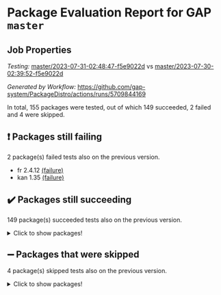 # Package Evaluation Report for GAP `master`

## Job Properties

*Testing:* [master/2023-07-31-02:48:47-f5e9022d](https://github.com/gap-system/PackageDistro/blob/data/reports/master/2023-07-31-02:48:47-f5e9022d) vs [master/2023-07-30-02:39:52-f5e9022d](https://github.com/gap-system/PackageDistro/blob/data/reports/master/2023-07-30-02:39:52-f5e9022d)

*Generated by Workflow:* https://github.com/gap-system/PackageDistro/actions/runs/5709844169

In total, 155 packages were tested, out of which 149 succeeded, 2 failed and 4 were skipped.

## :exclamation: Packages still failing

2 package(s) failed tests also on the previous version.
- fr 2.4.12 [(failure)](https://github.com/gap-system/PackageDistro/actions/runs/5709844169/job/15469461718)
- kan 1.35 [(failure)](https://github.com/gap-system/PackageDistro/actions/runs/5709844169/job/15469464769)

## :heavy_check_mark: Packages still succeeding

149 package(s) succeeded tests also on the previous version.
<details><summary>Click to show packages!</summary>

- 4ti2interface 2023.02-04 [(success)](https://github.com/gap-system/PackageDistro/actions/runs/5709844169/job/15469456917)
- ace 5.6.2 [(success)](https://github.com/gap-system/PackageDistro/actions/runs/5709844169/job/15469457016)
- aclib 1.3.2 [(success)](https://github.com/gap-system/PackageDistro/actions/runs/5709844169/job/15469457108)
- agt 0.3.1 [(success)](https://github.com/gap-system/PackageDistro/actions/runs/5709844169/job/15469457208)
- alnuth 3.2.1 [(success)](https://github.com/gap-system/PackageDistro/actions/runs/5709844169/job/15469457327)
- anupq 3.3.0 [(success)](https://github.com/gap-system/PackageDistro/actions/runs/5709844169/job/15469457413)
- atlasrep 2.1.6 [(success)](https://github.com/gap-system/PackageDistro/actions/runs/5709844169/job/15469457505)
- autodoc 2023.06.19 [(success)](https://github.com/gap-system/PackageDistro/actions/runs/5709844169/job/15469457584)
- automata 1.15 [(success)](https://github.com/gap-system/PackageDistro/actions/runs/5709844169/job/15469457693)
- automgrp 1.3.2 [(success)](https://github.com/gap-system/PackageDistro/actions/runs/5709844169/job/15469457795)
- autpgrp 1.11 [(success)](https://github.com/gap-system/PackageDistro/actions/runs/5709844169/job/15469457908)
- cap 2023.07-07 [(success)](https://github.com/gap-system/PackageDistro/actions/runs/5709844169/job/15469458023)
- caratinterface 2.3.5 [(success)](https://github.com/gap-system/PackageDistro/actions/runs/5709844169/job/15469458134)
- cddinterface 2022.11.01 [(success)](https://github.com/gap-system/PackageDistro/actions/runs/5709844169/job/15469458234)
- circle 1.6.6 [(success)](https://github.com/gap-system/PackageDistro/actions/runs/5709844169/job/15469458349)
- classicpres 1.22 [(success)](https://github.com/gap-system/PackageDistro/actions/runs/5709844169/job/15469458463)
- cohomolo 1.6.11 [(success)](https://github.com/gap-system/PackageDistro/actions/runs/5709844169/job/15469458571)
- congruence 1.2.5 [(success)](https://github.com/gap-system/PackageDistro/actions/runs/5709844169/job/15469458664)
- corelg 1.56 [(success)](https://github.com/gap-system/PackageDistro/actions/runs/5709844169/job/15469458792)
- crime 1.6 [(success)](https://github.com/gap-system/PackageDistro/actions/runs/5709844169/job/15469458912)
- crisp 1.4.6 [(success)](https://github.com/gap-system/PackageDistro/actions/runs/5709844169/job/15469459020)
- crypting 0.10.4 [(success)](https://github.com/gap-system/PackageDistro/actions/runs/5709844169/job/15469459133)
- cryst 4.1.26 [(success)](https://github.com/gap-system/PackageDistro/actions/runs/5709844169/job/15469459247)
- crystcat 1.1.10 [(success)](https://github.com/gap-system/PackageDistro/actions/runs/5709844169/job/15469459364)
- ctbllib 1.3.6 [(success)](https://github.com/gap-system/PackageDistro/actions/runs/5709844169/job/15469459495)
- cubefree 1.19 [(success)](https://github.com/gap-system/PackageDistro/actions/runs/5709844169/job/15469459605)
- curlinterface 2.3.2 [(success)](https://github.com/gap-system/PackageDistro/actions/runs/5709844169/job/15469459696)
- cvec 2.8.1 [(success)](https://github.com/gap-system/PackageDistro/actions/runs/5709844169/job/15469459794)
- datastructures 0.3.0 [(success)](https://github.com/gap-system/PackageDistro/actions/runs/5709844169/job/15469459914)
- deepthought 1.0.6 [(success)](https://github.com/gap-system/PackageDistro/actions/runs/5709844169/job/15469460025)
- design 1.8 [(success)](https://github.com/gap-system/PackageDistro/actions/runs/5709844169/job/15469460143)
- difsets 2.3.1 [(success)](https://github.com/gap-system/PackageDistro/actions/runs/5709844169/job/15469460259)
- digraphs 1.6.2 [(success)](https://github.com/gap-system/PackageDistro/actions/runs/5709844169/job/15469460398)
- edim 1.3.7 [(success)](https://github.com/gap-system/PackageDistro/actions/runs/5709844169/job/15469460517)
- example 4.3.4 [(success)](https://github.com/gap-system/PackageDistro/actions/runs/5709844169/job/15469460626)
- examplesforhomalg 2023.07-01 [(success)](https://github.com/gap-system/PackageDistro/actions/runs/5709844169/job/15469460731)
- factint 1.6.3 [(success)](https://github.com/gap-system/PackageDistro/actions/runs/5709844169/job/15469460840)
- ferret 1.0.9 [(success)](https://github.com/gap-system/PackageDistro/actions/runs/5709844169/job/15469460953)
- fga 1.5.0 [(success)](https://github.com/gap-system/PackageDistro/actions/runs/5709844169/job/15469461068)
- fining 1.5.6 [(success)](https://github.com/gap-system/PackageDistro/actions/runs/5709844169/job/15469461188)
- float 1.0.3 [(success)](https://github.com/gap-system/PackageDistro/actions/runs/5709844169/job/15469461287)
- format 1.4.3 [(success)](https://github.com/gap-system/PackageDistro/actions/runs/5709844169/job/15469461388)
- forms 1.2.9 [(success)](https://github.com/gap-system/PackageDistro/actions/runs/5709844169/job/15469461505)
- fplsa 1.2.6 [(success)](https://github.com/gap-system/PackageDistro/actions/runs/5709844169/job/15469461617)
- francy 2.0.3 [(success)](https://github.com/gap-system/PackageDistro/actions/runs/5709844169/job/15469461863)
- fwtree 1.3 [(success)](https://github.com/gap-system/PackageDistro/actions/runs/5709844169/job/15469461978)
- gapdoc 1.6.6 [(success)](https://github.com/gap-system/PackageDistro/actions/runs/5709844169/job/15469462094)
- gauss 2023.02-04 [(success)](https://github.com/gap-system/PackageDistro/actions/runs/5709844169/job/15469462191)
- gaussforhomalg 2023.02-04 [(success)](https://github.com/gap-system/PackageDistro/actions/runs/5709844169/job/15469462294)
- gbnp 1.0.5 [(success)](https://github.com/gap-system/PackageDistro/actions/runs/5709844169/job/15469462406)
- generalizedmorphismsforcap 2023.03-01 [(success)](https://github.com/gap-system/PackageDistro/actions/runs/5709844169/job/15469462524)
- genss 1.6.8 [(success)](https://github.com/gap-system/PackageDistro/actions/runs/5709844169/job/15469462633)
- gradedmodules 2023.02-04 [(success)](https://github.com/gap-system/PackageDistro/actions/runs/5709844169/job/15469462719)
- gradedringforhomalg 2023.02-04 [(success)](https://github.com/gap-system/PackageDistro/actions/runs/5709844169/job/15469462817)
- grape 4.9.0 [(success)](https://github.com/gap-system/PackageDistro/actions/runs/5709844169/job/15469462946)
- groupoids 1.73 [(success)](https://github.com/gap-system/PackageDistro/actions/runs/5709844169/job/15469463037)
- grpconst 2.6.4 [(success)](https://github.com/gap-system/PackageDistro/actions/runs/5709844169/job/15469463123)
- guarana 0.96.3 [(success)](https://github.com/gap-system/PackageDistro/actions/runs/5709844169/job/15469463225)
- guava 3.18 [(success)](https://github.com/gap-system/PackageDistro/actions/runs/5709844169/job/15469463325)
- hap 1.57 [(success)](https://github.com/gap-system/PackageDistro/actions/runs/5709844169/job/15469463413)
- hapcryst 0.1.15 [(success)](https://github.com/gap-system/PackageDistro/actions/runs/5709844169/job/15469463503)
- hecke 1.5.3 [(success)](https://github.com/gap-system/PackageDistro/actions/runs/5709844169/job/15469463592)
- help 3.5 [(success)](https://github.com/gap-system/PackageDistro/actions/runs/5709844169/job/15469463691)
- homalg 2023.02-05 [(success)](https://github.com/gap-system/PackageDistro/actions/runs/5709844169/job/15469463781)
- homalgtocas 2023.02-04 [(success)](https://github.com/gap-system/PackageDistro/actions/runs/5709844169/job/15469463887)
- idrel 2.45 [(success)](https://github.com/gap-system/PackageDistro/actions/runs/5709844169/job/15469463971)
- images 1.3.1 [(success)](https://github.com/gap-system/PackageDistro/actions/runs/5709844169/job/15469464057)
- intpic 0.3.0 [(success)](https://github.com/gap-system/PackageDistro/actions/runs/5709844169/job/15469464154)
- io 4.8.1 [(success)](https://github.com/gap-system/PackageDistro/actions/runs/5709844169/job/15469464240)
- io_forhomalg 2023.02-04 [(success)](https://github.com/gap-system/PackageDistro/actions/runs/5709844169/job/15469464325)
- irredsol 1.4.4 [(success)](https://github.com/gap-system/PackageDistro/actions/runs/5709844169/job/15469464415)
- json 2.1.1 [(success)](https://github.com/gap-system/PackageDistro/actions/runs/5709844169/job/15469464507)
- jupyterkernel 1.5.0 [(success)](https://github.com/gap-system/PackageDistro/actions/runs/5709844169/job/15469464598)
- jupyterviz 1.5.6 [(success)](https://github.com/gap-system/PackageDistro/actions/runs/5709844169/job/15469464682)
- kbmag 1.5.11 [(success)](https://github.com/gap-system/PackageDistro/actions/runs/5709844169/job/15469464876)
- laguna 3.9.6 [(success)](https://github.com/gap-system/PackageDistro/actions/runs/5709844169/job/15469464957)
- liealgdb 2.2.1 [(success)](https://github.com/gap-system/PackageDistro/actions/runs/5709844169/job/15469465052)
- liepring 2.8 [(success)](https://github.com/gap-system/PackageDistro/actions/runs/5709844169/job/15469465122)
- liering 2.4.2 [(success)](https://github.com/gap-system/PackageDistro/actions/runs/5709844169/job/15469465222)
- linearalgebraforcap 2023.06-02 [(success)](https://github.com/gap-system/PackageDistro/actions/runs/5709844169/job/15469465313)
- localizeringforhomalg 2023.02-04 [(success)](https://github.com/gap-system/PackageDistro/actions/runs/5709844169/job/15469465419)
- loops 3.4.3 [(success)](https://github.com/gap-system/PackageDistro/actions/runs/5709844169/job/15469465490)
- lpres 1.0.3 [(success)](https://github.com/gap-system/PackageDistro/actions/runs/5709844169/job/15469465589)
- majoranaalgebras 1.5.1 [(success)](https://github.com/gap-system/PackageDistro/actions/runs/5709844169/job/15469465672)
- mapclass 1.4.6 [(success)](https://github.com/gap-system/PackageDistro/actions/runs/5709844169/job/15469465754)
- matgrp 0.70 [(success)](https://github.com/gap-system/PackageDistro/actions/runs/5709844169/job/15469465847)
- matricesforhomalg 2023.02-04 [(success)](https://github.com/gap-system/PackageDistro/actions/runs/5709844169/job/15469465927)
- modisom 2.5.4 [(success)](https://github.com/gap-system/PackageDistro/actions/runs/5709844169/job/15469466044)
- modulepresentationsforcap 2023.06-02 [(success)](https://github.com/gap-system/PackageDistro/actions/runs/5709844169/job/15469466144)
- modules 2023.02-04 [(success)](https://github.com/gap-system/PackageDistro/actions/runs/5709844169/job/15469466237)
- monoidalcategories 2023.05-03 [(success)](https://github.com/gap-system/PackageDistro/actions/runs/5709844169/job/15469466331)
- nconvex 2022.09-01 [(success)](https://github.com/gap-system/PackageDistro/actions/runs/5709844169/job/15469466415)
- nilmat 1.4.2 [(success)](https://github.com/gap-system/PackageDistro/actions/runs/5709844169/job/15469466540)
- nock 1.5 [(success)](https://github.com/gap-system/PackageDistro/actions/runs/5709844169/job/15469466663)
- normalizinterface 1.3.6 [(success)](https://github.com/gap-system/PackageDistro/actions/runs/5709844169/job/15469466782)
- nq 2.5.10 [(success)](https://github.com/gap-system/PackageDistro/actions/runs/5709844169/job/15469466875)
- numericalsgps 1.3.1 [(success)](https://github.com/gap-system/PackageDistro/actions/runs/5709844169/job/15469466962)
- openmath 11.5.3 [(success)](https://github.com/gap-system/PackageDistro/actions/runs/5709844169/job/15469467069)
- orb 4.9.0 [(success)](https://github.com/gap-system/PackageDistro/actions/runs/5709844169/job/15469467179)
- packagemanager 1.4.1 [(success)](https://github.com/gap-system/PackageDistro/actions/runs/5709844169/job/15469467265)
- patternclass 2.4.3 [(success)](https://github.com/gap-system/PackageDistro/actions/runs/5709844169/job/15469467361)
- permut 2.0.4 [(success)](https://github.com/gap-system/PackageDistro/actions/runs/5709844169/job/15469467441)
- polenta 1.3.10 [(success)](https://github.com/gap-system/PackageDistro/actions/runs/5709844169/job/15469467521)
- polymaking 0.8.6 [(success)](https://github.com/gap-system/PackageDistro/actions/runs/5709844169/job/15469467607)
- primgrp 3.4.4 [(success)](https://github.com/gap-system/PackageDistro/actions/runs/5709844169/job/15469467697)
- profiling 2.5.4 [(success)](https://github.com/gap-system/PackageDistro/actions/runs/5709844169/job/15469467802)
- qpa 1.34 [(success)](https://github.com/gap-system/PackageDistro/actions/runs/5709844169/job/15469467882)
- quagroup 1.8.3 [(success)](https://github.com/gap-system/PackageDistro/actions/runs/5709844169/job/15469467967)
- radiroot 2.9 [(success)](https://github.com/gap-system/PackageDistro/actions/runs/5709844169/job/15469468056)
- rcwa 4.7.1 [(success)](https://github.com/gap-system/PackageDistro/actions/runs/5709844169/job/15469468147)
- rds 1.8 [(success)](https://github.com/gap-system/PackageDistro/actions/runs/5709844169/job/15469468256)
- recog 1.4.2 [(success)](https://github.com/gap-system/PackageDistro/actions/runs/5709844169/job/15469468343)
- repndecomp 1.3.0 [(success)](https://github.com/gap-system/PackageDistro/actions/runs/5709844169/job/15469468454)
- repsn 3.1.1 [(success)](https://github.com/gap-system/PackageDistro/actions/runs/5709844169/job/15469468557)
- resclasses 4.7.3 [(success)](https://github.com/gap-system/PackageDistro/actions/runs/5709844169/job/15469468664)
- ringsforhomalg 2023.02-05 [(success)](https://github.com/gap-system/PackageDistro/actions/runs/5709844169/job/15469468800)
- sco 2023.02-04 [(success)](https://github.com/gap-system/PackageDistro/actions/runs/5709844169/job/15469468897)
- scscp 2.4.1 [(success)](https://github.com/gap-system/PackageDistro/actions/runs/5709844169/job/15469468988)
- semigroups 5.2.1 [(success)](https://github.com/gap-system/PackageDistro/actions/runs/5709844169/job/15469469092)
- sglppow 2.3 [(success)](https://github.com/gap-system/PackageDistro/actions/runs/5709844169/job/15469469203)
- sgpviz 0.999.5 [(success)](https://github.com/gap-system/PackageDistro/actions/runs/5709844169/job/15469469307)
- simpcomp 2.1.14 [(success)](https://github.com/gap-system/PackageDistro/actions/runs/5709844169/job/15469469399)
- singular 2023.02.09 [(success)](https://github.com/gap-system/PackageDistro/actions/runs/5709844169/job/15469469494)
- sl2reps 1.1 [(success)](https://github.com/gap-system/PackageDistro/actions/runs/5709844169/job/15469469572)
- sla 1.5.3 [(success)](https://github.com/gap-system/PackageDistro/actions/runs/5709844169/job/15469469666)
- smallgrp 1.5.3 [(success)](https://github.com/gap-system/PackageDistro/actions/runs/5709844169/job/15469469758)
- smallsemi 0.6.13 [(success)](https://github.com/gap-system/PackageDistro/actions/runs/5709844169/job/15469469869)
- sonata 2.9.6 [(success)](https://github.com/gap-system/PackageDistro/actions/runs/5709844169/job/15469469963)
- sophus 1.27 [(success)](https://github.com/gap-system/PackageDistro/actions/runs/5709844169/job/15469470057)
- spinsym 1.5.2 [(success)](https://github.com/gap-system/PackageDistro/actions/runs/5709844169/job/15469470170)
- standardff 0.9.4 [(success)](https://github.com/gap-system/PackageDistro/actions/runs/5709844169/job/15469470281)
- symbcompcc 1.3.2 [(success)](https://github.com/gap-system/PackageDistro/actions/runs/5709844169/job/15469470370)
- thelma 1.3 [(success)](https://github.com/gap-system/PackageDistro/actions/runs/5709844169/job/15469470462)
- tomlib 1.2.9 [(success)](https://github.com/gap-system/PackageDistro/actions/runs/5709844169/job/15469470565)
- toolsforhomalg 2023.07-01 [(success)](https://github.com/gap-system/PackageDistro/actions/runs/5709844169/job/15469470641)
- toric 1.9.5 [(success)](https://github.com/gap-system/PackageDistro/actions/runs/5709844169/job/15469470750)
- toricvarieties 2022.07.13 [(success)](https://github.com/gap-system/PackageDistro/actions/runs/5709844169/job/15469470858)
- transgrp 3.6.4 [(success)](https://github.com/gap-system/PackageDistro/actions/runs/5709844169/job/15469470963)
- ugaly 4.1.3 [(success)](https://github.com/gap-system/PackageDistro/actions/runs/5709844169/job/15469471059)
- unipot 1.5 [(success)](https://github.com/gap-system/PackageDistro/actions/runs/5709844169/job/15469471182)
- unitlib 4.2.0 [(success)](https://github.com/gap-system/PackageDistro/actions/runs/5709844169/job/15469471290)
- utils 0.82 [(success)](https://github.com/gap-system/PackageDistro/actions/runs/5709844169/job/15469471376)
- uuid 0.7 [(success)](https://github.com/gap-system/PackageDistro/actions/runs/5709844169/job/15469471488)
- walrus 0.9991 [(success)](https://github.com/gap-system/PackageDistro/actions/runs/5709844169/job/15469471595)
- wedderga 4.10.4 [(success)](https://github.com/gap-system/PackageDistro/actions/runs/5709844169/job/15469471696)
- xmod 2.91 [(success)](https://github.com/gap-system/PackageDistro/actions/runs/5709844169/job/15469471790)
- xmodalg 1.23 [(success)](https://github.com/gap-system/PackageDistro/actions/runs/5709844169/job/15469471893)
- yangbaxter 0.10.3 [(success)](https://github.com/gap-system/PackageDistro/actions/runs/5709844169/job/15469471977)
- zeromqinterface 0.14 [(success)](https://github.com/gap-system/PackageDistro/actions/runs/5709844169/job/15469472066)
</details>

## :heavy_minus_sign: Packages that were skipped

4 package(s) skipped tests also on the previous version.
<details><summary>Click to show packages!</summary>

- browse 1.8.21 [(skipped)](https://github.com/gap-system/PackageDistro/actions/runs/5709844169/job/15469197648)
- itc 1.5.1 [(skipped)](https://github.com/gap-system/PackageDistro/actions/runs/5709844169/job/15469197648)
- polycyclic 2.16 [(skipped)](https://github.com/gap-system/PackageDistro/actions/runs/5709844169/job/15469197648)
- xgap 4.31 [(skipped)](https://github.com/gap-system/PackageDistro/actions/runs/5709844169/job/15469197648)
</details>

